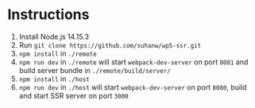 # Instructions

1. Install Node.js 14.15.3
2. Run `git clone https://github.com/suhanw/wp5-ssr.git`
3. `npm install` in `./remote`
4. `npm run dev` in `./remote` will start `webpack-dev-server` on port `8081` and build server bundle in `./remote/build/server/`
5. `npm install` in `./host`
6. `npm run dev` in `./host` will start `webpack-dev-server` on port `8080`, build and start SSR server on port `3000`